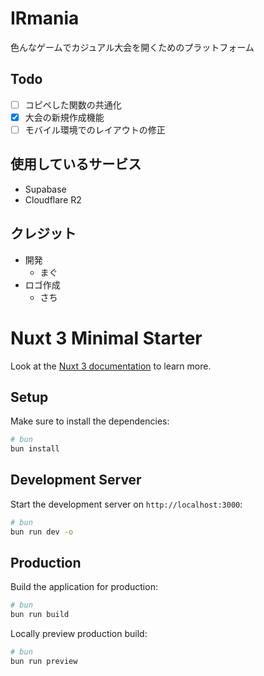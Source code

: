 # IRmania
色んなゲームでカジュアル大会を開くためのプラットフォーム

## Todo

- [ ] コピペした関数の共通化
- [x] 大会の新規作成機能
- [ ] モバイル環境でのレイアウトの修正

## 使用しているサービス
- Supabase
- Cloudflare R2

## クレジット
- 開発
  - まぐ
- ロゴ作成
  - さち

# Nuxt 3 Minimal Starter

Look at the [Nuxt 3 documentation](https://nuxt.com/docs/getting-started/introduction) to learn more.

## Setup

Make sure to install the dependencies:

```bash
# bun
bun install
```

## Development Server

Start the development server on `http://localhost:3000`:

```bash
# bun
bun run dev -o
```

## Production

Build the application for production:

```bash
# bun
bun run build
```

Locally preview production build:

```bash
# bun
bun run preview
```

